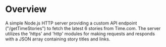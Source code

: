 # Overview
A simple Node.js HTTP server providing a custom API endpoint ("/getTimeStories") to fetch the latest 6 stories from Time.com. The server utilizes the 'https' and 'http' modules for making requests and responds with a JSON array containing story titles and links.

